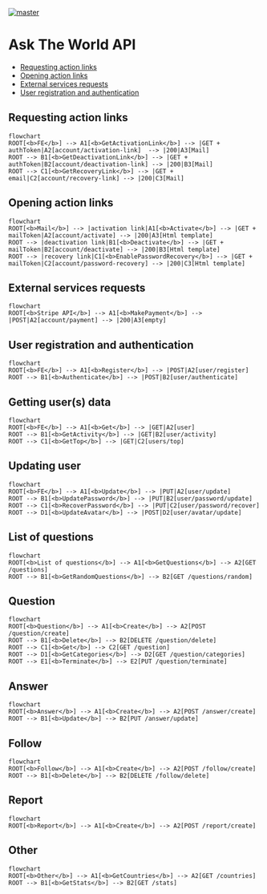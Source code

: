 [![master](https://github.com/Karmello/ask-the-world-api/actions/workflows/main.yml/badge.svg)](https://github.com/Karmello/ask-the-world-api/actions/workflows/main.yml)

# Ask The World API

- [Requesting action links](#requesting-action-links)
- [Opening action links](#opening-action-links)
- [External services requests](#external-services-requests)
- [User registration and authentication](#user-registration-and-authentication)

## Requesting action links

```mermaid
flowchart
ROOT[<b>FE</b>] --> A1[<b>GetActivationLink</b>] --> |GET + authToken|A2[account/activation-link]  --> |200|A3[Mail]
ROOT --> B1[<b>GetDeactivationLink</b>] --> |GET + authToken|B2[account/deactivation-link] --> |200|B3[Mail]
ROOT --> C1[<b>GetRecoveryLink</b>] --> |GET + email|C2[account/recovery-link] --> |200|C3[Mail]
```

## Opening action links

```mermaid
flowchart
ROOT[<b>Mail</b>] --> |activation link|A1[<b>Activate</b>] --> |GET + mailToken|A2[account/activate] --> |200|A3[Html template]
ROOT --> |deactivation link|B1[<b>Deactivate</b>] --> |GET + mailToken|B2[account/deactivate] --> |200|B3[Html template]
ROOT --> |recovery link|C1[<b>EnablePasswordRecovery</b>] --> |GET + mailToken|C2[account/password-recovery] --> |200|C3[Html template]
```

## External services requests

```mermaid
flowchart
ROOT[<b>Stripe API</b>] --> A1[<b>MakePayment</b>] --> |POST|A2[account/payment] --> |200|A3[empty]
```

## User registration and authentication

```mermaid
flowchart
ROOT[<b>FE</b>] --> A1[<b>Register</b>] --> |POST|A2[user/register]
ROOT --> B1[<b>Authenticate</b>] --> |POST|B2[user/authenticate]
```

## Getting user(s) data

```mermaid
flowchart
ROOT[<b>FE</b>] --> A1[<b>Get</b>] --> |GET|A2[user]
ROOT --> B1[<b>GetActivity</b>] --> |GET|B2[user/activity]
ROOT --> C1[<b>GetTop</b>] --> |GET|C2[users/top]
```

## Updating user

```mermaid
flowchart
ROOT[<b>FE</b>] --> A1[<b>Update</b>] --> |PUT|A2[user/update]
ROOT --> B1[<b>UpdatePassword</b>] --> |PUT|B2[user/password/update]
ROOT --> C1[<b>RecoverPassword</b>] --> |PUT|C2[user/password/recover]
ROOT --> D1[<b>UpdateAvatar</b>] --> |POST|D2[user/avatar/update]
```

## List of questions

```mermaid
flowchart
ROOT[<b>List of questions</b>] --> A1[<b>GetQuestions</b>] --> A2[GET /questions]
ROOT --> B1[<b>GetRandomQuestions</b>] --> B2[GET /questions/random]
```

## Question

```mermaid
flowchart
ROOT[<b>Question</b>] --> A1[<b>Create</b>] --> A2[POST /question/create]
ROOT --> B1[<b>Delete</b>] --> B2[DELETE /question/delete]
ROOT --> C1[<b>Get</b>] --> C2[GET /question]
ROOT --> D1[<b>GetCategories</b>] --> D2[GET /question/categories]
ROOT --> E1[<b>Terminate</b>] --> E2[PUT /question/terminate]
```

## Answer

```mermaid
flowchart
ROOT[<b>Answer</b>] --> A1[<b>Create</b>] --> A2[POST /answer/create]
ROOT --> B1[<b>Update</b>] --> B2[PUT /answer/update]
```

## Follow

```mermaid
flowchart
ROOT[<b>Follow</b>] --> A1[<b>Create</b>] --> A2[POST /follow/create]
ROOT --> B1[<b>Delete</b>] --> B2[DELETE /follow/delete]
```

## Report

```mermaid
flowchart
ROOT[<b>Report</b>] --> A1[<b>Create</b>] --> A2[POST /report/create]
```

## Other

```mermaid
flowchart
ROOT[<b>Other</b>] --> A1[<b>GetCountries</b>] --> A2[GET /countries]
ROOT --> B1[<b>GetStats</b>] --> B2[GET /stats]
```
